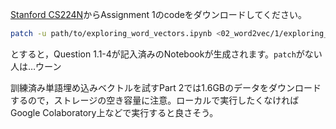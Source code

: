 [Stanford CS224N](http://web.stanford.edu/class/cs224n/)からAssignment 1のcodeをダウンロードしてください。

```bash
patch -u path/to/exploring_word_vectors.ipynb <02_word2vec/1/exploring_word_vectors.ipynb.diff
```

とすると，Question 1.1-4が記入済みのNotebookが生成されます。`patch`がない人は…ウーン

訓練済み単語埋め込みベクトルを試すPart 2では1.6GBのデータをダウンロードするので，ストレージの空き容量に注意。ローカルで実行したくなければGoogle Colaboratory上などで実行すると良さそう。

